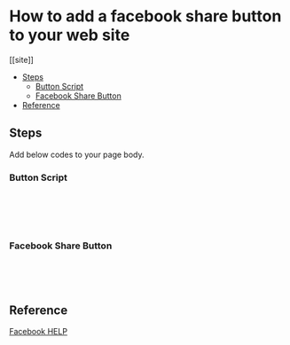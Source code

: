 # How to add a facebook share button to your web site
[[site]]
<!-- vim-markdown-toc GitLab -->

* [Steps](#steps)
    * [Button Script](#button-script)
    * [Facebook Share Button](#facebook-share-button)
* [Reference](#reference)

<!-- vim-markdown-toc -->

## Steps
Add below codes to your page body.
### Button Script
<pre class="html">
<!-- Load Facebook SDK for JavaScript -->
<div id="fb-root"></div>
<script>(function(d, s, id) {
var js, fjs = d.getElementsByTagName(s)[0];
if (d.getElementById(id)) return;
js = d.createElement(s); js.id = id;
js.src = "https://connect.facebook.net/en_US/sdk.js#xfbml=1&version=v3.0";
fjs.parentNode.insertBefore(js, fjs);
}(document, 'script', 'facebook-jssdk'));</script>
</pre>

### Facebook Share Button
<pre class="html">
<!-- Your share button code -->
<div class="fb-share-button" 
data-href="you_site_page_url" 
data-layout="button_count">
</div>
</pre>

## Reference
[Facebook HELP](https://developers.facebook.com/docs/plugins/share-button/)

